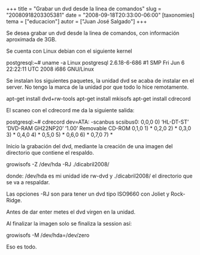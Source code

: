 +++
title = "Grabar un dvd desde la linea de comandos"
slug = "20080918203305381"
date = "2008-09-18T20:33:00-06:00"
[taxonomies]
tema = ["educacion"]
autor = ["Juan José Salgado"]
+++

Se desea grabar un dvd desde la linea de comandos, con información
aproximada de 3GB.

Se cuenta con Linux debian con el siguiente kernel

postgresql:\~# uname -a Linux postgresql 2.6.18-6-686 #1 SMP Fri Jun 6
22:22:11 UTC 2008 i686 GNU/Linux

Se instalan los siguientes paquetes, la unidad dvd se acaba de instalar
en el server. No tengo la marca de la unidad por que todo lo hice
remotamente.

apt-get install dvd+rw-tools apt-get install mkisofs apt-get install
cdrecord

<!-- more -->
El scaneo con el cdrecord me da la siguiente salida:

postgresql:\~# cdrecord dev=ATA: -scanbus scsibus0: 0,0,0 0) ‘HL-DT-ST’
‘DVD-RAM GH22NP20’ ‘1.00’ Removable CD-ROM 0,1,0 1) * 0,2,0 2) * 0,3,0
3) * 0,4,0 4) * 0,5,0 5) * 0,6,0 6) * 0,7,0 7) \*

Inicio la grabación del dvd, mediante la creación de una imagen del
directorio que contiene el respaldo.

growisofs -Z /dev/hda -RJ ./dicabril2008/

donde: /dev/hda es mi unidad ide rw-dvd y ./dicabril2008/ el directorio
que se va a respaldar.

Las opciones -RJ son para tener un dvd tipo ISO9660 con Joliet y
Rock-Ridge.

Antes de dar enter metes el dvd virgen en la unidad.

Al finalizar la imagen solo se finaliza la session así:

growisofs -M /dev/hda=/dev/zero

Eso es todo.

